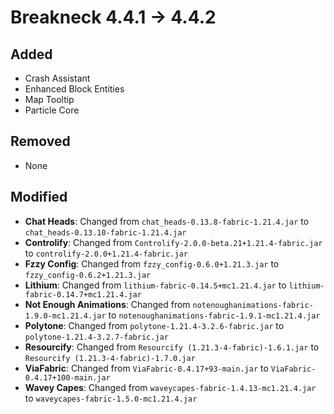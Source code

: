# Breakneck 4.4.1 -> 4.4.2

## Added

- Crash Assistant
- Enhanced Block Entities
- Map Tooltip
- Particle Core
## Removed
- None
## Modified

- **Chat Heads**: Changed from `chat_heads-0.13.8-fabric-1.21.4.jar` to `chat_heads-0.13.10-fabric-1.21.4.jar`
- **Controlify**: Changed from `Controlify-2.0.0-beta.21+1.21.4-fabric.jar` to `controlify-2.0.0+1.21.4-fabric.jar`
- **Fzzy Config**: Changed from `fzzy_config-0.6.0+1.21.3.jar` to `fzzy_config-0.6.2+1.21.3.jar`
- **Lithium**: Changed from `lithium-fabric-0.14.5+mc1.21.4.jar` to `lithium-fabric-0.14.7+mc1.21.4.jar`
- **Not Enough Animations**: Changed from `notenoughanimations-fabric-1.9.0-mc1.21.4.jar` to `notenoughanimations-fabric-1.9.1-mc1.21.4.jar`
- **Polytone**: Changed from `polytone-1.21.4-3.2.6-fabric.jar` to `polytone-1.21.4-3.2.7-fabric.jar`
- **Resourcify**: Changed from `Resourcify (1.21.3-4-fabric)-1.6.1.jar` to `Resourcify (1.21.3-4-fabric)-1.7.0.jar`
- **ViaFabric**: Changed from `ViaFabric-0.4.17+93-main.jar` to `ViaFabric-0.4.17+100-main.jar`
- **Wavey Capes**: Changed from `waveycapes-fabric-1.4.13-mc1.21.4.jar` to `waveycapes-fabric-1.5.0-mc1.21.4.jar`